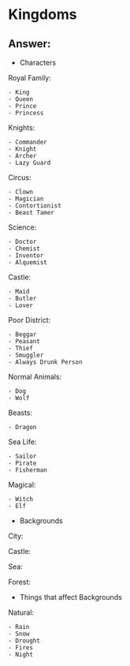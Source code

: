 # Kingdoms

## Answer:
- Characters

Royal Family:

	- King
  	- Queen
  	- Prince
  	- Princess
			

Knights:

	- Commander
  	- Knight
  	- Archer
  	- Lazy Guard
			
Circus:
	
	- Clown
	- Magician
	- Contortionist
	- Beast Tamer

Science:
	
	- Doctor
  	- Chemist
	- Inventor
	- Alquemist
	
Castle:
	
	- Maid
	- Butler
	- Lover
	
Poor District:

  	- Beggar
  	- Peasant
  	- Thief
  	- Smuggler
  	- Always Drunk Person
	
Normal Animals:

	- Dog
	- Wolf
	
Beasts:

	- Dragon
	
	
Sea Life:

	- Sailor
	- Pirate
	- Fisherman
	
Magical:

	- Witch
	- Elf
	

  
- Backgrounds

City:

Castle:

Sea:

Forest:
		
	
- Things that affect Backgrounds
	
Natural:
	
	- Rain
	- Snow
	- Drought
	- Fires
	- Night
	

	
	
    
  
  
